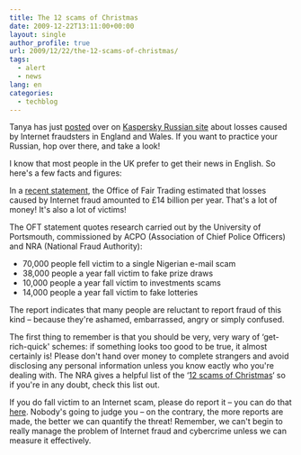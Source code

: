 ```yaml
---
title: The 12 scams of Christmas
date: 2009-12-22T13:11:00+00:00
layout: single
author_profile: true
url: 2009/12/22/the-12-scams-of-christmas/
tags:
  - alert
  - news
lang: en
categories: 
  - techblog
---
```

Tanya has just [posted](http://www.securelist.com/ru/weblog/32362/Molchanie_zoloto) over on [Kaspersky Russian site](http://www.securelist.ru/) about losses caused by Internet fraudsters in England and Wales. If you want to practice your Russian, hop over there, and take a look!

I know that most people in the UK prefer to get their news in English. So here's a few facts and figures:

In a [recent statement](http://www.capitalfm.com/news-travel/national/silence-of-spam-fraud-victims-costs-billions/), the Office of Fair Trading estimated that losses caused by Internet fraud amounted to £14 billion per year. That's a lot of money! It's also a lot of victims!

The OFT statement quotes research carried out by the University of Portsmouth, commissioned by ACPO (Association of Chief Police Officers) and NRA (National Fraud Authority):

  * 70,000 people fell victim to a single Nigerian e-mail scam 
  * 38,000 people a year fall victim to fake prize draws 
  * 10,000 people a year fall victim to investments scams
  * 14,000 people a year fall victim to fake lotteries

The report indicates that many people are reluctant to report fraud of this kind – because they're ashamed, embarrassed, angry or simply confused.

The first thing to remember is that you should be very, very wary of &#8216;get-rich-quick' schemes: if something looks too good to be true, it almost certainly is! Please don't hand over money to complete strangers and avoid disclosing any personal information unless you know eactly who you're dealing with. The NRA gives a helpful list of the &#8216;[12 scams of Christmas](http://sites.google.com/site/boelectronic/computer/news/bewarethe12scamsofchristmas)&#8216; so if you're in any doubt, check this list out.

If you do fall victim to an Internet scam, please do report it – you can do that [here](http://www.attorneygeneral.gov.uk/nfsa/nfrc/Pages/default.aspx). Nobody's going to judge you – on the contrary, the more reports are made, the better we can quantify the threat! Remember, we can't begin to really manage the problem of Internet fraud and cybercrime unless we can measure it effectively.